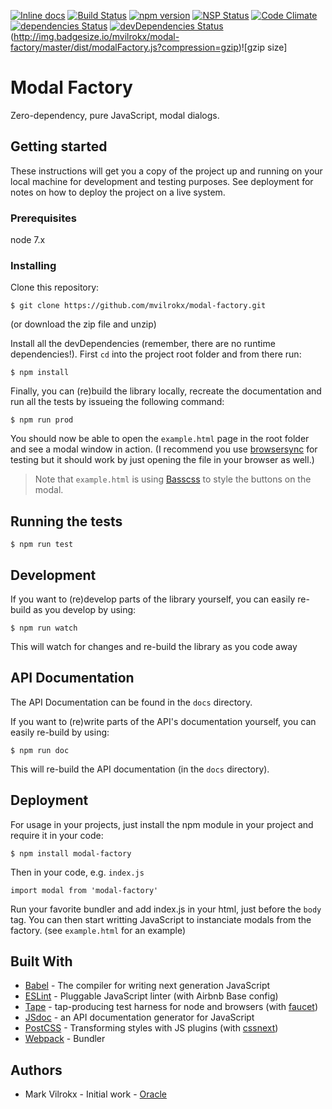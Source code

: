[![Inline docs](http://inch-ci.org/github/mvilrokx/modal-factory.svg?branch=master)](http://inch-ci.org/github/mvilrokx/modal-factory)
[![Build Status](https://travis-ci.org/mvilrokx/modal-factory.svg?branch=master)](https://travis-ci.org/mvilrokx/modal-factory)
[![npm version](https://badge.fury.io/js/modal-factory.svg)](https://badge.fury.io/js/modal-factory)
[![NSP Status](https://nodesecurity.io/orgs/me/projects/cca1e821-3e10-4c89-bcd8-546c6d328b65/badge)](https://nodesecurity.io/orgs/me/projects/cca1e821-3e10-4c89-bcd8-546c6d328b65)
[![Code Climate](https://codeclimate.com/github/mvilrokx/modal-factory/badges/gpa.svg)](https://codeclimate.com/github/mvilrokx/modal-factory)
[![dependencies Status](https://david-dm.org/mvilrokx/modal-factory/status.svg)](https://david-dm.org/mvilrokx/modal-factory)
[![devDependencies Status](https://david-dm.org/mvilrokx/modal-factory/dev-status.svg)](https://david-dm.org/mvilrokx/modal-factory?type=dev)
(http://img.badgesize.io/mvilrokx/modal-factory/master/dist/modalFactory.js?compression=gzip)![gzip size]

# Modal Factory
Zero-dependency, pure JavaScript, modal dialogs.

## Getting started
These instructions will get you a copy of the project up and running on your local machine for development and testing purposes. See deployment for notes on how to deploy the project on a live system.

### Prerequisites
node 7.x

### Installing
Clone this repository:

    $ git clone https://github.com/mvilrokx/modal-factory.git

(or download the zip file and unzip)

Install all the devDependencies (remember, there are no runtime dependencies!).  First ```cd``` into the project root folder and from there run:

    $ npm install

Finally, you can (re)build the library locally, recreate the documentation and run all the tests by issueing the following command:

    $ npm run prod

You should now be able to open the ```example.html``` page in the root folder and see a modal window in action. (I recommend you use [browsersync](https://www.browsersync.io/) for testing but it should work by just opening the file in your browser as well.)

> Note that ```example.html``` is using [Basscss](http://basscss.com/) to style the buttons on the modal.

## Running the tests

    $ npm run test

## Development
If you want to (re)develop parts of the library yourself, you can easily re-build as you develop by using:

    $ npm run watch

This will watch for changes and re-build the library as you code away

## API Documentation
The API Documentation can be found in the ```docs``` directory.

If you want to (re)write parts of the API's documentation yourself, you can easily re-build by using:

    $ npm run doc

This will re-build the API documentation (in the ```docs``` directory).

## Deployment
For usage in your projects, just install the npm module in your project and require it in your code:

    $ npm install modal-factory

Then in your code, e.g. ```index.js```

```JavaScipt
import modal from 'modal-factory'
```

Run your favorite bundler and add index.js in your html, just before the ```body``` tag. You can then start writting JavaScript to instanciate modals from the factory. (see ```example.html``` for an example)

## Built With
* [Babel](https://babeljs.io/) - The compiler for writing next generation JavaScript
* [ESLint](http://eslint.org/) - Pluggable JavaScript linter (with Airbnb Base config)
* [Tape](https://github.com/substack/tape) - tap-producing test harness for node and browsers (with [faucet](https://github.com/substack/faucet))
* [JSdoc](http://usejsdoc.org/) - an API documentation generator for JavaScript
* [PostCSS](http://postcss.org/) - Transforming styles with JS plugins (with [cssnext](http://cssnext.io/))
* [Webpack](https://webpack.js.org/) - Bundler

## Authors
* Mark Vilrokx - Initial work - [Oracle](https://oracle.com)
